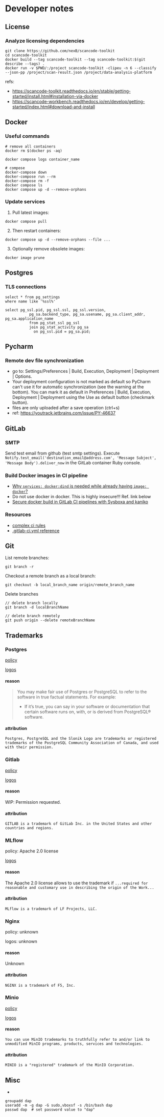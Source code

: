 
# Developer notes

## License

### Analyze licensing dependencies

```Shell
git clone https://github.com/nexB/scancode-toolkit
cd scancode-toolkit
docker build --tag scancode-toolkit --tag scancode-toolkit:$(git describe --tags) .
docker run -v $PWD/:/project scancode-toolkit -clipeu -n 6 --classify --json-pp /project/scan-result.json /project/data-analysis-platform
```

refs: 
- https://scancode-toolkit.readthedocs.io/en/stable/getting-started/install.html#installation-via-docker
- https://scancode-workbench.readthedocs.io/en/develop/getting-started/index.html#download-and-install


## Docker

### Useful commands

```Shell
# remove all containers
docker rm $(docker ps -aq)

docker compose logs container_name

# compose
docker-compose down
docker-compose run --rm
docker-compose rm -f
docker compose ls
docker compose up -d --remove-orphans

```

### Update services

1)  Pull latest images:

`docker compose pull`

2) Then restart containers:

`docker compose up -d --remove-orphans --file ...`

3) Optionally remove obsolete images:

`docker image prune`

## Postgres

### TLS connections

```
select * from pg_settings
where name like '%ssl%'

select pg_ssl.pid, pg_ssl.ssl, pg_ssl.version,
           pg_sa.backend_type, pg_sa.usename, pg_sa.client_addr, pg_sa.application_name
           from pg_stat_ssl pg_ssl
           join pg_stat_activity pg_sa
             on pg_ssl.pid = pg_sa.pid;
```

## Pycharm

### Remote dev file synchronization

- go to:  Settings/Preferences | Build, Execution, Deployment | Deployment | Options.
- Your deployment configuration is not marked as default so PyCharm can't use it for automatic synchronization (see the warning at the bottom). You can mark it as default in Preferences | Build, Execution, Deployment | Deployment using the Use as default button (checkmark button).
- files are only uploaded after a save operation (ctrl+s)
- ref: https://youtrack.jetbrains.com/issue/PY-46637

## GitLab

### SMTP

Send test email from github (test smtp settings).
Execute `Notify.test_email('destination_email@address.com', 'Message Subject', 'Message Body').deliver_now` in the GitLab container Ruby console.

### Build Docker images in CI pipeline

- [Why `services: docker:dind` is needed while already having `image: docker`?](https://forum.gitlab.com/t/why-services-docker-dind-is-needed-while-already-having-image-docker/43534)
- Do not use docker in docker. This is highly insecure!!! Ref. link below
- [Secure docker build in GitLab CI pipelines with Sysboxa and kaniko](https://blog.nestybox.com/2020/10/21/gitlab-dind.html)

### Resources

- [complex ci rules](https://docs.gitlab.com/ee/ci/jobs/job_control.html#complex-rules)
- [.gitlab-ci.yml reference](https://docs.gitlab.com/ee/ci/yaml/)

## Git

List remote branches:

```Shell
git branch -r
```

Checkout a remote branch as a local branch:

```Shell
git checkout -b local_branch_name origin/remote_branch_name
```

Delete branches

```Shell
// delete branch locally
git branch -d localBranchName

// delete branch remotely
git push origin --delete remoteBranchName
```

## Trademarks

### Postgres

[policy](https://www.postgresql.org/about/policies/trademarks/)

[logos](https://wiki.postgresql.org/wiki/Logo)

#### reason 

>  You may make fair use of Postgres or PostgreSQL to refer to the software in true factual statements. For example:
>
> - If it’s true, you can say in your software or documentation that certain software runs on, with, or is derived from PostgreSQL® software. 

#### attribution

`Postgres, PostgreSQL and the Slonik Logo are trademarks or registered trademarks of the PostgreSQL Community Association of Canada, and used with their permission.`

### Gitlab

[policy](https://about.gitlab.com/handbook/marketing/brand-and-product-marketing/brand/brand-activation/trademark-guidelines/)

[logos](https://about.gitlab.com/press/press-kit/)

#### reason 

WIP: Permission requested.

#### attribution

`GITLAB is a trademark of GitLab Inc. in the United States and other countries and regions.`


### MLflow

policy: Apache 2.0 license

[logos](https://github.com/mlflow/mlflow/tree/master/assets)

#### reason 

The Apache 2.0 license allows to use the trademark if `...required for reasonable and customary use in describing the origin of the Work...`

#### attribution

`MLflow is a trademark of LF Projects, LLC.`

### Nginx

policy: unknown

logos: unknown

#### reason 

Unknown

#### attribution

`NGINX is a trademark of F5, Inc.`

### Minio

[policy](https://min.io/logo)

[logos](https://min.io/logo)

#### reason 

`You can use MinIO trademarks to truthfully refer to and/or link to unmodified MinIO programs, products, services and technologies.`

#### attribution

`MINIO is a "registered" trademark of the MinIO Corporation.`



## Misc

- 
```Shell
groupadd dap
useradd -m -g dap -G sudo,vboxsf -s /bin/bash dap
passwd dap  # set password value to "dap"
```




